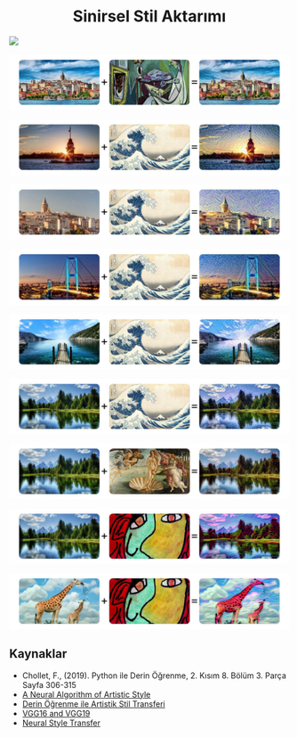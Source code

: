 <h1 align="center"> Sinirsel Stil Aktarımı </h1>

<p align="left"> <img src="https://github.com/kubrakurt/neural_style_transfer/blob/main/Örnek%20Çıktılar/Sinirsel%20Stil%20Aktarımı%20-%20Çıktı%20-%201.jpg" /></p>
<p align="left"> <img src="https://github.com/kubrakurt/neural_style_transfer/blob/main/Örnek%20Çıktılar/Sinirsel%20Stil%20Aktarımı%20-%20Çıktı%20-%202.jpg" /></p>
<p align="left"> <img src="https://github.com/kubrakurt/neural_style_transfer/blob/main/Örnek%20Çıktılar/Sinirsel%20Stil%20Aktarımı%20-%20Çıktı%20-%203.jpg" /></p>
<p align="left"> <img src="https://github.com/kubrakurt/neural_style_transfer/blob/main/Örnek%20Çıktılar/Sinirsel%20Stil%20Aktarımı%20-%20Çıktı%20-%204.jpg" /></p>
<p align="left"> <img src="https://github.com/kubrakurt/neural_style_transfer/blob/main/Örnek%20Çıktılar/Sinirsel%20Stil%20Aktarımı%20-%20Çıktı%20-%205.jpg" /></p>
<p align="left"> <img src="https://github.com/kubrakurt/neural_style_transfer/blob/main/Örnek%20Çıktılar/Sinirsel%20Stil%20Aktarımı%20-%20Çıktı%20-%206.jpg" /></p>
<p align="left"> <img src="https://github.com/kubrakurt/neural_style_transfer/blob/main/Örnek%20Çıktılar/Sinirsel%20Stil%20Aktarımı%20-%20Çıktı%20-%207.jpg" /></p>
<p align="left"> <img src="https://github.com/kubrakurt/neural_style_transfer/blob/main/Örnek%20Çıktılar/Sinirsel%20Stil%20Aktarımı%20-%20Çıktı%20-%208.jpg" /></p>
<p align="left"> <img src="https://github.com/kubrakurt/neural_style_transfer/blob/main/Örnek%20Çıktılar/Sinirsel%20Stil%20Aktarımı%20-%20Çıktı%20-%209.jpg" /></p>
<p align="left"> <img src="https://github.com/kubrakurt/neural_style_transfer/blob/main/Örnek%20Çıktılar/Sinirsel%20Stil%20Aktarımı%20-%20Çıktı%20-%2010.jpg" /></p>

## Kaynaklar

* Chollet, F., (2019). Python ile Derin Öğrenme, 2. Kısım 8. Bölüm 3. Parça Sayfa 306-315
* [A Neural Algorithm of Artistic Style](https://arxiv.org/abs/1508.06576)
* [Derin Öğrenme ile Artistik Stil Transferi](https://ayyucekizrak.medium.com/derin-öğrenme-ile-artistik-stil-transferi-29256789c7e8)
* [VGG16 and VGG19](https://keras.io/api/applications/vgg/)
* [Neural Style Transfer](https://keras.io/examples/generative/neural_style_transfer/)
